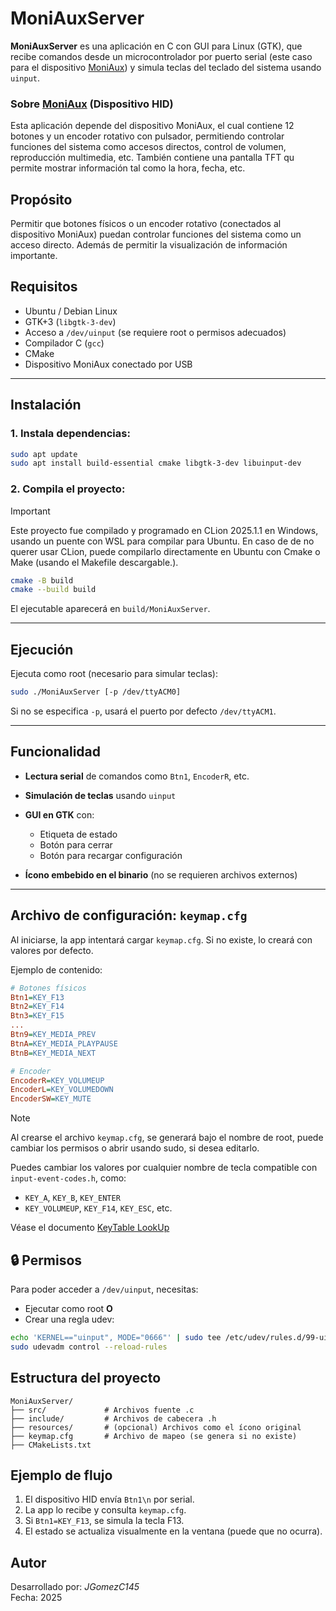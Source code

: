 # MoniAuxServer

**MoniAuxServer** es una aplicación en C con GUI para Linux (GTK), que recibe comandos desde un microcontrolador por puerto serial (este caso para el dispositivo [MoniAux](https://github.com/JGomezC145/MoniAux)) y simula teclas del teclado del sistema usando `uinput`. 

### Sobre [MoniAux](https://github.com/JGomezC145/MoniAux) (Dispositivo HID)
<!-- ![MoniAux](https://raw.githubusercontent.com/JGomezC145/MoniAux/main/resources/MoniAux.png) -->

Esta aplicación depende del dispositivo MoniAux, el cual contiene 12 botones y un encoder rotativo con pulsador, permitiendo controlar funciones del sistema como accesos directos, control de volumen, reproducción multimedia, etc. También contiene una pantalla TFT qu permite mostrar información tal como la hora, fecha, etc.



## Propósito

Permitir que botones físicos o un encoder rotativo (conectados al dispositivo MoniAux) puedan controlar funciones del sistema como un acceso directo. Además de permitir la visualización de información importante.


## Requisitos

- Ubuntu / Debian Linux
- GTK+3 (`libgtk-3-dev`)
- Acceso a `/dev/uinput` (se requiere root o permisos adecuados)
- Compilador C (`gcc`)
- CMake
- Dispositivo MoniAux conectado por USB

---

## Instalación


### 1. Instala dependencias:

```bash
sudo apt update
sudo apt install build-essential cmake libgtk-3-dev libuinput-dev
````

### 2. Compila el proyecto:
> [!IMPORTANT]
> Este proyecto fue compilado y programado en CLion 2025.1.1 en Windows, usando un puente con WSL para compilar para Ubuntu. En caso de de no querer usar CLion, puede compilarlo directamente en Ubuntu con Cmake o Make (usando el Makefile descargable.). 
> 
```bash
cmake -B build
cmake --build build
```

El ejecutable aparecerá en `build/MoniAuxServer`.

---

## Ejecución

Ejecuta como root (necesario para simular teclas):

```bash
sudo ./MoniAuxServer [-p /dev/ttyACM0]
```

Si no se especifica `-p`, usará el puerto por defecto `/dev/ttyACM1`.

---

## Funcionalidad

* **Lectura serial** de comandos como `Btn1`, `EncoderR`, etc.
* **Simulación de teclas** usando `uinput`
* **GUI en GTK** con:

    * Etiqueta de estado
    * Botón para cerrar
    * Botón para recargar configuración
* **Ícono embebido en el binario** (no se requieren archivos externos)

---

## Archivo de configuración: `keymap.cfg`

Al iniciarse, la app intentará cargar `keymap.cfg`. Si no existe, lo creará con valores por defecto.

Ejemplo de contenido:

```ini
# Botones físicos
Btn1=KEY_F13
Btn2=KEY_F14
Btn3=KEY_F15
...
Btn9=KEY_MEDIA_PREV
BtnA=KEY_MEDIA_PLAYPAUSE
BtnB=KEY_MEDIA_NEXT

# Encoder
EncoderR=KEY_VOLUMEUP
EncoderL=KEY_VOLUMEDOWN
EncoderSW=KEY_MUTE
```

> [!NOTE]
> Al crearse el archivo `keymap.cfg`, se generará bajo el nombre de root, puede cambiar los permisos o abrir usando sudo, si desea editarlo.


Puedes cambiar los valores por cualquier nombre de tecla compatible con `input-event-codes.h`, como:

* `KEY_A`, `KEY_B`, `KEY_ENTER`
* `KEY_VOLUMEUP`, `KEY_F14`, `KEY_ESC`, etc.

Véase el documento [KeyTable LookUp](KeyTableLookUp.md)

## 🔒 Permisos

Para poder acceder a `/dev/uinput`, necesitas:

* Ejecutar como root **O**
* Crear una regla udev:

```bash
echo 'KERNEL=="uinput", MODE="0666"' | sudo tee /etc/udev/rules.d/99-uinput.rules
sudo udevadm control --reload-rules
```



## Estructura del proyecto

```
MoniAuxServer/
├── src/             # Archivos fuente .c
├── include/         # Archivos de cabecera .h
├── resources/       # (opcional) Archivos como el ícono original
├── keymap.cfg       # Archivo de mapeo (se genera si no existe)
├── CMakeLists.txt
```



## Ejemplo de flujo

1. El dispositivo HID envía `Btn1\n` por serial.
2. La app lo recibe y consulta `keymap.cfg`.
3. Si `Btn1=KEY_F13`, se simula la tecla F13.
4. El estado se actualiza visualmente en la ventana (puede que no ocurra). 




## Autor

Desarrollado por: *JGomezC145*\
Fecha: 2025


